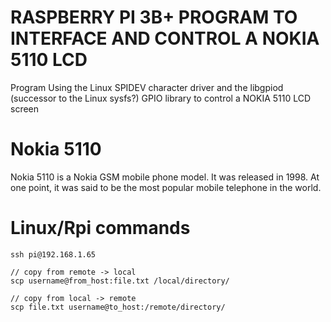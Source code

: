 # RASPBERRY PI 3B+ PROGRAM TO INTERFACE AND CONTROL A NOKIA 5110 LCD
Program Using the Linux SPIDEV character driver and the libgpiod (successor to the Linux sysfs?) GPIO library to control a NOKIA 5110 LCD screen

# Nokia 5110
Nokia 5110 is a Nokia GSM mobile phone model. It was released in 1998. At one point, it was said to be the most popular mobile telephone in the world. 

# Linux/Rpi commands
```
ssh pi@192.168.1.65

// copy from remote -> local
scp username@from_host:file.txt /local/directory/

// copy from local -> remote
scp file.txt username@to_host:/remote/directory/
```
